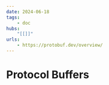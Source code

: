```yaml
---
date: 2024-06-18
tags:
    - doc
hubs:
    "[[]]"
urls:
    - https://protobuf.dev/overview/
---
```


# Protocol Buffers 


